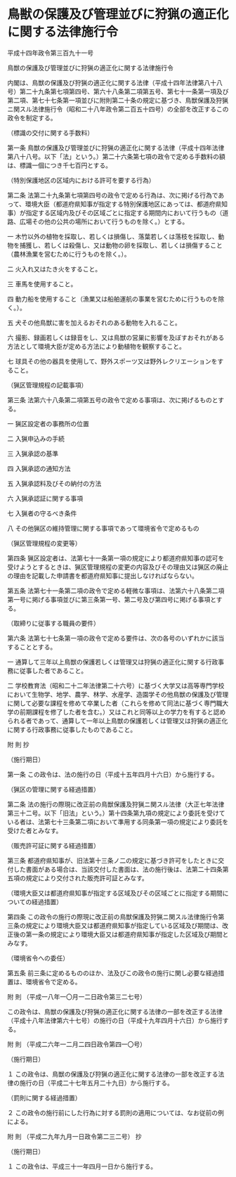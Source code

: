 # 鳥獣の保護及び管理並びに狩猟の適正化に関する法律施行令

平成十四年政令第三百九十一号

鳥獣の保護及び管理並びに狩猟の適正化に関する法律施行令

内閣は、鳥獣の保護及び狩猟の適正化に関する法律（平成十四年法律第八十八号）第二十九条第七項第四号、第六十八条第二項第五号、第七十一条第一項及び第二項、第七十七条第一項並びに附則第二十条の規定に基づき、鳥獣保護及狩猟ニ関スル法律施行令（昭和二十八年政令第二百五十四号）の全部を改正するこの政令を制定する。

（標識の交付に関する手数料）

第一条 鳥獣の保護及び管理並びに狩猟の適正化に関する法律（平成十四年法律第八十八号。以下「法」という。）第二十六条第七項の政令で定める手数料の額は、標識一個につき千七百円とする。

（特別保護地区の区域内における許可を要する行為）

第二条 法第二十九条第七項第四号の政令で定める行為は、次に掲げる行為であって、環境大臣（都道府県知事が指定する特別保護地区にあっては、都道府県知事）が指定する区域内及びその区域ごとに指定する期間内において行うもの（道路、広場その他の公共の場所において行うものを除く。）とする。

一 木竹以外の植物を採取し、若しくは損傷し、落葉若しくは落枝を採取し、動物を捕獲し、若しくは殺傷し、又は動物の卵を採取し、若しくは損傷すること（農林漁業を営むために行うものを除く。）。

二 火入れ又はたき火をすること。

三 車馬を使用すること。

四 動力船を使用すること（漁業又は船舶運航の事業を営むために行うものを除く。）。

五 犬その他鳥獣に害を加えるおそれのある動物を入れること。

六 撮影、録画若しくは録音をし、又は鳥獣の営巣に影響を及ぼすおそれがある方法として環境大臣が定める方法により動植物を観察すること。

七 球具その他の器具を使用して、野外スポーツ又は野外レクリエーションをすること。

（猟区管理規程の記載事項）

第三条 法第六十八条第二項第五号の政令で定める事項は、次に掲げるものとする。

一 猟区設定者の事務所の位置

二 入猟申込みの手続

三 入猟承認の基準

四 入猟承認の通知方法

五 入猟承認料及びその納付の方法

六 入猟承認証に関する事項

七 入猟者の守るべき条件

八 その他猟区の維持管理に関する事項であって環境省令で定めるもの

（猟区管理規程の変更等）

第四条 猟区設定者は、法第七十一条第一項の規定により都道府県知事の認可を受けようとするときは、猟区管理規程の変更の内容及びその理由又は猟区の廃止の理由を記載した申請書を都道府県知事に提出しなければならない。

第五条 法第七十一条第二項の政令で定める軽微な事項は、法第六十八条第二項第一号に掲げる事項並びに第三条第一号、第二号及び第四号に掲げる事項とする。

（取締りに従事する職員の要件）

第六条 法第七十七条第一項の政令で定める要件は、次の各号のいずれかに該当することとする。

一 通算して三年以上鳥獣の保護若しくは管理又は狩猟の適正化に関する行政事務に従事した者であること。

二 学校教育法（昭和二十二年法律第二十六号）に基づく大学又は高等専門学校において生物学、地学、農学、林学、水産学、造園学その他鳥獣の保護及び管理に関して必要な課程を修めて卒業した者（これらを修めて同法に基づく専門職大学の前期課程を修了した者を含む。）又はこれと同等以上の学力を有すると認められる者であって、通算して一年以上鳥獣の保護若しくは管理又は狩猟の適正化に関する行政事務に従事したものであること。

附 則 抄

（施行期日）

第一条 この政令は、法の施行の日（平成十五年四月十六日）から施行する。

（猟区の管理に関する経過措置）

第二条 法の施行の際現に改正前の鳥獣保護及狩猟ニ関スル法律（大正七年法律第三十二号。以下「旧法」という。）第十四条第九項の規定により委託を受けている者は、法第七十三条第二項において準用する同条第一項の規定により委託を受けた者とみなす。

（販売許可証に関する経過措置）

第三条 都道府県知事が、旧法第十三条ノ二の規定に基づき許可をしたときに交付した書面がある場合は、当該交付した書面は、法の施行後は、法第二十四条第五項の規定により交付された販売許可証とみなす。

（環境大臣又は都道府県知事が指定する区域及びその区域ごとに指定する期間についての経過措置）

第四条 この政令の施行の際現に改正前の鳥獣保護及狩猟ニ関スル法律施行令第三条の規定により環境大臣又は都道府県知事が指定している区域及び期間は、改正後の第一条の規定により環境大臣又は都道府県知事が指定した区域及び期間とみなす。

（環境省令への委任）

第五条 前三条に定めるもののほか、法及びこの政令の施行に関し必要な経過措置は、環境省令で定める。

附 則 （平成一八年一〇月一二日政令第三二七号）

この政令は、鳥獣の保護及び狩猟の適正化に関する法律の一部を改正する法律（平成十八年法律第六十七号）の施行の日（平成十九年四月十六日）から施行する。

附 則 （平成二六年一二月二四日政令第四一〇号）

（施行期日）

１ この政令は、鳥獣の保護及び狩猟の適正化に関する法律の一部を改正する法律の施行の日（平成二十七年五月二十九日）から施行する。

（罰則に関する経過措置）

２ この政令の施行前にした行為に対する罰則の適用については、なお従前の例による。

附 則 （平成二九年九月一日政令第二三二号） 抄

（施行期日）

１ この政令は、平成三十一年四月一日から施行する。

